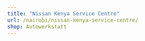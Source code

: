 ```yaml
---
title: "Nissan Kenya Service Centre"
url: /nairobi/nissan-kenya-service-centre/
shop: Autowerkstatt
---
```

